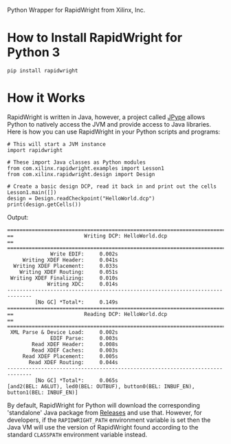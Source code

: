 Python Wrapper for RapidWright from Xilinx, Inc.

# How to Install RapidWright for Python 3
```
pip install rapidwright
```

# How it Works
RapidWright is written in Java, however, a project called [JPype](https://github.com/jpype-project/jpype) allows Python to natively access the JVM and provide access to Java libraries.  Here is how you can use RapidWright in your Python scripts and programs:
```
# This will start a JVM instance 
import rapidwright

# These import Java classes as Python modules
from com.xilinx.rapidwright.examples import Lesson1
from com.xilinx.rapidwright.design import Design

# Create a basic design DCP, read it back in and print out the cells
Lesson1.main([])
design = Design.readCheckpoint("HelloWorld.dcp")
print(design.getCells())
```

Output:
```
==============================================================================
==                       Writing DCP: HelloWorld.dcp                        ==
==============================================================================
              Write EDIF:     0.002s
     Writing XDEF Header:     0.041s
  Writing XDEF Placement:     0.033s
    Writing XDEF Routing:     0.051s
 Writing XDEF Finalizing:     0.010s
             Writing XDC:     0.014s
------------------------------------------------------------------------------
         [No GC] *Total*:     0.149s
==============================================================================
==                       Reading DCP: HelloWorld.dcp                        ==
==============================================================================
 XML Parse & Device Load:     0.002s
              EDIF Parse:     0.003s
        Read XDEF Header:     0.008s
        Read XDEF Caches:     0.003s
     Read XDEF Placement:     0.005s
       Read XDEF Routing:     0.044s
------------------------------------------------------------------------------
         [No GC] *Total*:     0.065s
[and2(BEL: A6LUT), led0(BEL: OUTBUF), button0(BEL: INBUF_EN), button1(BEL: INBUF_EN)]
```

By default, RapidWright for Python will download the corresponding 'standalone' Java
package from [Releases](https://github.com/Xilinx/RapidWright/releases) and use that.
However, for developers, if the `RAPIDWRIGHT_PATH` environment variable is set then
the Java VM will use the version of RapidWright found according to the standard
`CLASSPATH` environment variable instead.

